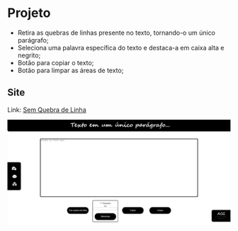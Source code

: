# Projeto 

* Retira as quebras de linhas presente no texto, tornando-o um único parágrafo;
* Seleciona uma palavra específica do texto e destaca-a em caixa alta e negrito;
* Botão para copiar o texto;
* Botão para limpar as áreas de texto;

## Site

Link: <a href='https://fabianonanets.github.io/sem-quebra-de-linha/'>Sem Quebra de Linha</a>

<img src='https://github.com/FabianoNanets/sem-quebra-de-linha/blob/master/imagens/tela.PNG'>

